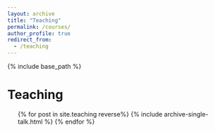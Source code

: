 ```yaml
---
layout: archive
title: "Teaching"
permalink: /courses/
author_profile: true
redirect_from:
  - /teaching
---
```


{% include base_path %}

Teaching
======
  <ul>{% for post in site.teaching reverse%}
    {% include archive-single-talk.html %}
  {% endfor %}</ul>
